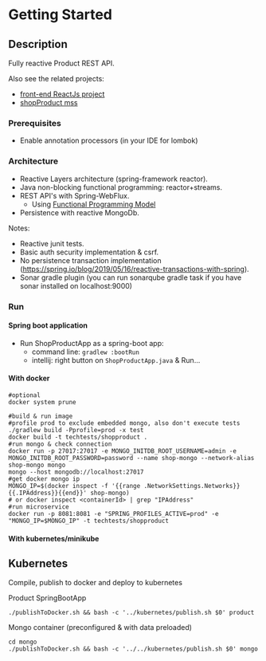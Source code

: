 # Getting Started

## Description

Fully reactive Product REST API.

Also see the related projects:
 
- [front-end ReactJs project](https://github.com/davidgfolch/shop-web)
- [shopProduct mss](https://github.com/davidgfolch/shopProduct)

### Prerequisites
- Enable annotation processors (in your IDE for lombok)

### Architecture
- Reactive Layers architecture (spring-framework reactor).
- Java non-blocking functional programming: reactor+streams.
- REST API's with Spring-WebFlux.
    - Using [Functional Programming Model](https://docs.spring.io/spring-framework/docs/5.0.0.BUILD-SNAPSHOT/spring-framework-reference/html/web-reactive.html#_functional_programming_model)
- Persistence with reactive MongoDb.

Notes:
- Reactive junit tests.
- Basic auth security implementation & csrf.
- No persistence transaction implementation (https://spring.io/blog/2019/05/16/reactive-transactions-with-spring).
- Sonar gradle plugin (you can run sonarqube gradle task if you have sonar installed on localhost:9000)
  
### Run
#### Spring boot application
- Run ShopProductApp as a spring-boot app:
    - command line: `gradlew :bootRun`
    - intellij: right button on `ShopProductApp.java` & Run...
#### With docker

```shell script
#optional
docker system prune

#build & run image
#profile prod to exclude embedded mongo, also don't execute tests
./gradlew build -Pprofile=prod -x test
docker build -t techtests/shopproduct .
#run mongo & check connection
docker run -p 27017:27017 -e MONGO_INITDB_ROOT_USERNAME=admin -e MONGO_INITDB_ROOT_PASSWORD=password --name shop-mongo --network-alias shop-mongo mongo
mongo --host mongodb://localhost:27017
#get docker mongo ip
MONGO_IP=$(docker inspect -f '{{range .NetworkSettings.Networks}}{{.IPAddress}}{{end}}' shop-mongo)
# or docker inspect <containerId> | grep "IPAddress"
#run microservice
docker run -p 8081:8081 -e "SPRING_PROFILES_ACTIVE=prod" -e "MONGO_IP=$MONGO_IP" -t techtests/shopproduct
```

#### With kubernetes/minikube

## Kubernetes
Compile, publish to docker and deploy to kubernetes

Product SpringBootApp

    ./publishToDocker.sh && bash -c '../kubernetes/publish.sh $0' product
    
Mongo container (preconfigured & with data preloaded)

    cd mongo
    ./publishToDocker.sh && bash -c '../../kubernetes/publish.sh $0' mongo 
